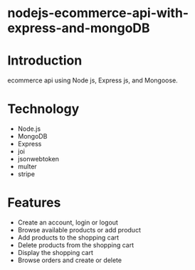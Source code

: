 # nodejs-ecommerce-api-with-express-and-mongoDB

# Introduction
ecommerce api using Node js, Express js, and Mongoose.

# Technology
* Node.js
* MongoDB 
* Express 
* joi
* jsonwebtoken
* multer
* stripe

# Features
* Create an account, login or logout
* Browse available products or add product
* Add products to the shopping cart
* Delete products from the shopping cart
* Display the shopping cart
* Browse orders and create or delete
